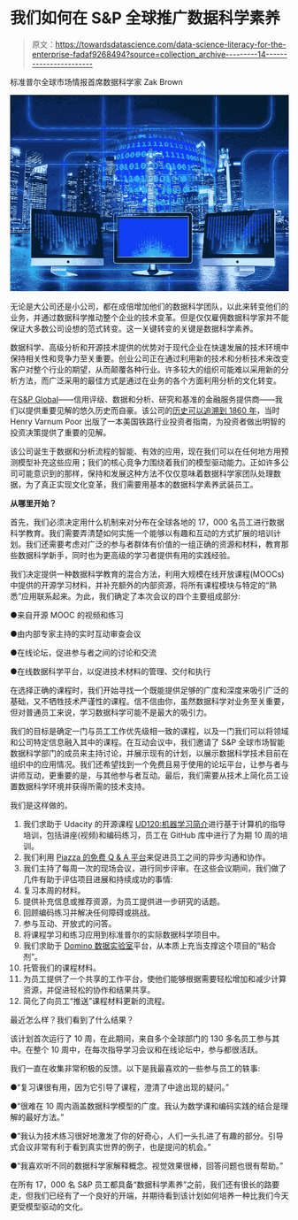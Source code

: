# 我们如何在 S&P 全球推广数据科学素养

> 原文：<https://towardsdatascience.com/data-science-literacy-for-the-enterprise-fadaf9268494?source=collection_archive---------14----------------------->

标准普尔全球市场情报首席数据科学家 Zak Brown

![](img/324e56dc896d1e9d7ca33a7f6341c85e.png)

无论是大公司还是小公司，都在成倍增加他们的数据科学团队，以此来转变他们的业务，并通过数据科学推动整个企业的技术变革。但是仅仅雇佣数据科学家并不能保证大多数公司设想的范式转变。这一关键转变的关键是数据科学素养。

数据科学、高级分析和开源技术提供的优势对于现代企业在快速发展的技术环境中保持相关性和竞争力至关重要。创业公司正在通过利用新的技术和分析技术来改变客户对整个行业的期望，从而颠覆各种行业。许多较大的组织可能难以采用新的分析方法，而广泛采用的最佳方式是通过在业务的各个方面利用分析的文化转变。

在[S&P Global](https://www.spglobal.com/)——信用评级、数据和分析、研究和基准的金融服务提供商——我们以提供重要见解的悠久历史而自豪。该公司的[历史可以追溯到 1860 年](https://www.spglobal.com/who-we-are/our-company/our-history)，当时 Henry Varnum Poor 出版了一本美国铁路行业投资者指南，为投资者做出明智的投资决策提供了重要的见解。

该公司诞生于数据和分析流程的智能、有效的应用，现在我们可以在任何地方用预测模型补充这些应用；我们的核心竞争力围绕着我们的模型驱动能力。正如许多公司可能意识到的那样，保持和发展这种方法不仅仅意味着数据科学家团队处理数据，为了真正实现文化变革，我们需要用基本的数据科学素养武装员工。

**从哪里开始？**

首先，我们必须决定用什么机制来对分布在全球各地的 17，000 名员工进行数据科学教育。我们需要弄清楚如何实施一个能够以有趣和互动的方式扩展的培训计划。我们还需要考虑对广泛的参与者群体有价值的一组正确的资源和材料，教育那些数据科学新手，同时也为更高级的学习者提供有用的实践经验。

我们决定提供一种数据科学教育的混合方法，利用大规模在线开放课程(MOOCs)中提供的开源学习材料，并补充额外的内部资源，将所有课程模块与特定的“熟悉”应用联系起来。为此，我们确定了本次会议的四个主要组成部分:

●来自开源 MOOC 的视频和练习

●由内部专家主持的实时互动审查会议

●在线论坛，促进参与者之间的讨论和交流

●在线数据科学平台，以促进技术材料的管理、交付和执行

在选择正确的课程时，我们开始寻找一个既能提供足够的广度和深度来吸引广泛的基础，又不牺牲技术严谨性的课程。信不信由你，虽然数据科学对业务至关重要，但对普通员工来说，学习数据科学可能不是最大的吸引力。

我们的目标是确定一门与员工工作优先级相一致的课程，以及一门我们可以将领域和公司特定信息融入其中的课程。在互动会议中，我们邀请了 S&P 全球市场智能数据科学部门的成员来主持讨论，并展示现有的计划，以展示数据科学技术目前在组织中的应用情况。我们还希望找到一个免费且易于使用的论坛平台，让参与者与讲师互动，更重要的是，与其他参与者互动。最后，我们需要从技术上简化员工设置数据科学环境并获得所需的技术支持。

我们是这样做的。

1.  我们求助于 Udacity 的开源课程 [UD120:机器学习简介](https://www.udacity.com/course/intro-to-machine-learning--ud120)进行基于计算机的指导培训，包括讲座(视频)和编码练习，员工在 GitHub 库中进行了为期 10 周的培训。
2.  我们利用 [Piazza 的免费 Q & A 平台](https://piazza.com/)来促进员工之间的异步沟通和协作。
3.  我们主持了每周一次的现场会议，进行同步评审。在这些会议期间，我们做了几件有助于评估项目进展和持续成功的事情:
4.  复习本周的材料。
5.  提供补充信息或推荐资源，为员工提供进一步研究的话题。
6.  回顾编码练习并解决任何障碍或挑战。
7.  参与互动、开放式的问答。
8.  将课程学习和练习应用到标准普尔的实际数据科学项目中。
9.  我们求助于 [Domino 数据实验室](https://www.dominodatalab.com/)平台，从本质上充当支撑这个项目的“粘合剂”。
10.  托管我们的课程材料。
11.  为员工提供了一个共享的工作平台，使他们能够根据需要轻松增加和减少计算资源，并促进轻松的协作和结果共享。
12.  简化了向员工“推送”课程材料更新的流程。

最近怎么样？我们看到了什么结果？

该计划首次运行了 10 周，在此期间，来自多个全球部门的 130 多名员工参与其中。在整个 10 周中，在每次指导学习会议和在线论坛中，参与都很活跃。

我们一直在收集非常积极的反馈。以下是我最喜欢的一些参与员工的轶事:

●“复习课很有用，因为它引导了课程，澄清了中途出现的疑问。”

●“很难在 10 周内涵盖数据科学模型的广度。我认为数学课和编码实践的结合是理解的最好方法。”

●“我认为技术练习很好地激发了你的好奇心，人们一头扎进了有趣的部分。引导式会议非常有利于看到真实世界的例子，也是提问的机会。”

●“我喜欢听不同的数据科学家解释概念。视觉效果很棒，回答问题也很有帮助。”

在所有 17，000 名 S&P 员工都具备“数据科学素养”之前，我们还有很长的路要走，但我们已经有了一个良好的开端，并期待看到该计划如何培养一种比我们今天更受模型驱动的文化。